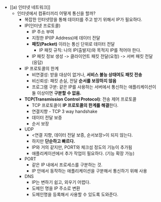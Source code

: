 - [[a) 인터넷 네트워크]]
	- 인터넷에서 컴퓨터끼리 어떻게 통신을 할까?
		- 복잡한 인터넷망을 통해 데이터를 주고 받기 위해서 IP가 필요하다.
		- IP(인터넷 프로토콜)
			- IP 주소 부여
			- 지정한 IP(IP Address)에 데이터 전달
			- **패킷(Packet)** 이라는 통신 단위로 데이터 전달
				- IP 패킷 규칙: 나의 IP(출발지)와 목적지 IP를 적어야 한다.
			- IP 패킷 정보 생성 -> 클라이언트 패킷 전달(요청) -> 서버 패킷 전달(응답)
		- IP 프로토콜의 한계
			- 비연결성: 받을 대상이 없거나, **서비스 불능 상태여도 패킷 전송**
			- 비신뢰성: 패킷 손실, 전달 **순서를 보장하지 않음**
			- 프로그램 구분: 같은 IP를 사용하는 서버에서 통신하는 애플리케이션이 둘 이상이면 **구분할 수 없음.**
		- **TCP(Transmission Control Protocol)**: 전송 제어 프로토콜
			- TCP 프로토콜이 **IP 프로토콜의 한계를 해결**한다.
			- 연결지향 - TCP 3 way handshake
			- 데이터 전달 보증
			- 순서 보장
		- UDP
			- <연결 지향, 데이터 전달 보증, 순서보장>이 되지 않는다.
			- 하지만 **단순하고 빠르다.**
			- IP와 거의 같지만, PORT와 체크섬 정도의 기능이 추가됨
			- 애플리케이션에서 추가 작업이 필요하다. (기능 확장 가능)
		- PORT
			- 같은 IP 내에서 프로세스를 구분하는 것.
			- IP 안에서 동작하는 애플리케이션을 구분해서 통신하기 위해 사용
		- DNS
			- IP는 변하기 쉽고, 외우기 어렵다.
			- 도메인 명을 IP 주소로 변환
			- 도메인명을 등록해서 사용할 수 있도록 도와준다.